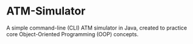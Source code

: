 # ATM-Simulator
A simple command-line (CLI) ATM simulator in Java, created to practice core Object-Oriented Programming (OOP) concepts.
